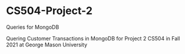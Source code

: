 # CS504-Project-2
Queries for MongoDB

Quering Customer Transactions in MongoDB for Project 2 CS504 in Fall 2021 at George Mason University 
